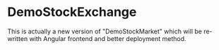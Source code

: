 # DemoStockExchange

This is actually a new version of "DemoStockMarket" which will be re-written with Angular frontend and better deployment method.